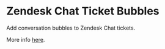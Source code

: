 # Zendesk Chat Ticket Bubbles

Add conversation bubbles to Zendesk Chat tickets.

More info [here](https://aculligan.github.io/work/chatbubbles).
